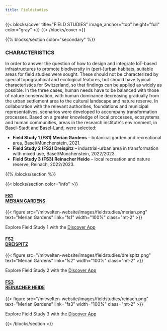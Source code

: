 ```yaml
---
title: Fieldstudies
---
```


{{< blocks/cover title="FIELD STUDIES" image_anchor="top" height="full" color="gray" >}}
{{< /blocks/cover >}}



<!-- New Section -->

{{% blocks/section color="secondary" %}}

<div class="mx-auto">
    <h3 class="text-center mb-5">CHARACTERISTICS</h1>
        <div class="text-column">
            <p class="mb-0">
                In order to answer the question of how to design and integrate IoT-based infrastructures to promote biodiversity in (peri-)urban habitats, suitable areas for field studies were sought. These should not be characterized by special topographical and ecological features, but should have typical characteristics for Switzerland, so that findings can be applied as widely as possible. 
                In the three cases, human needs have to be balanced with those of nature conservation, with human dominance decreasing gradually from the urban settlement area to the cultural landscape and nature reserve. In collaboration with the relevant authorities, foundations and municipal representatives, scenarios were developed to accompany transformation processes. Based on a greater knowledge of local processes, ecosystems and human communities, areas in the research institute's environment, in Basel-Stadt and Basel-Land, were selected:
            </p>
            <ul class="fw-light mt-2">
                <li class="mt-1"><strong>Field Study 1 (FS1) Merian Gardens</strong> – botanical garden and recreational area, Basel/Münchenstein, 2021.</li>
                <li class="mt-1"><strong>Field Study 2 (FS2)  Dreispitz</strong> – industrial-urban area in transformation with mixed use, Basel/Münchenstein, 2022/2023.</li>
                <li class="mt-1"><strong>Field Study 3 (FS3) Reinacher Heide</strong> – local recreation and nature reserve, Reinach, 2022/2023.</li>
            </ul>
        </div>
</div>

{{% /blocks/section %}}




<!-- New Section -->

{{< blocks/section color="info" >}}

<div class="container">
    <div class="row justify-content-evenly">
        <div class="col-sm mb-5 mb-lg-0 text-center">
            <a class="link-light link-offset-2 link-underline-opacity-25 link-underline-opacity-100-hover"href="fs1">
                <h4 class="mb-4">FS1</br>MERIAN GARDENS</h4>
            </a>
            {{< figure src="/mitwelten-website/images/fieldstudies/merian.png" 
                text="Merian Gardens" 
                link="fs1" 
                width="100%" 
                class="mt-2" >}}
                <p>
                    Explore Field Study 1 with the 
                    <a class="link-light link-offset-2 link-underline-opacity-25 link-underline-opacity-100-hover"
                        href="https://discover.mitwelten.org/app/?start=2020-01-08T11:59:43&end=2024-08-28T11:59:43&lat=47.53582777093257&lon=7.616186413196093&zoom=16.60514072279761&tags=FS1">
                        Discover App
                    </a>
                </p>
        </div>
        <div class="col-sm mb-5 mb-lg-0 text-center">
            <a class="link-light link-offset-2 link-underline-opacity-25 link-underline-opacity-100-hover"href="fs2">
                <h4 class="mb-4">FS2</br>DREISPITZ</h4>
            </a>
            {{< figure src="/mitwelten-website/images/fieldstudies/dreispitz.png" 
                text="Merian Gardens" 
                link="fs2" 
                width="100%"
                class="mt-2" >}}
                <p>
                    Explore Field Study 2 with the 
                    <a class="link-light link-offset-2 link-underline-opacity-25 link-underline-opacity-100-hover"
                        href="https://discover.mitwelten.org/app/?start=2020-01-08T11:59:43&end=2024-08-28T11:59:43&lat=47.52904923086514&lon=7.610367270830683&zoom=14.23254752794276&tags=FS2">
                        Discover App
                    </a>
                </p>
        </div>
        <div class="col-sm mb-5 mb-lg-0 text-center">
            <a class="link-light link-offset-2 link-underline-opacity-25 link-underline-opacity-100-hover"href="fs3">
                <h4 class="mb-4">FS3</br>REINACHER HEIDE</h4>
            </a>
            {{< figure src="/mitwelten-website/images/fieldstudies/reinach.png" 
                text="Merian Gardens" 
                link="fs3" 
                width="100%"
                class="mt-2" >}}
                <p>
                    Explore Field Study 3 with the 
                    <a class="link-light link-offset-2 link-underline-opacity-25 link-underline-opacity-100-hover"
                        href="https://discover.mitwelten.org/app/?start=2020-01-08T11:59:43&end=2024-08-28T11:59:43&lat=47.49836360642701&lon=7.6086860341211935&zoom=15.76745247205724&tags=FS3">
                        Discover App
                    </a>
                </p>
        </div>
    </div>
</div>

{{< /blocks/section >}}
